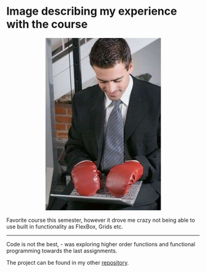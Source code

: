 # Image describing my experience with the course
<div style="text-align: center;">
  <img src="./img/forcedHandicap.jpg">
</div>

Favorite course this semester, however it drove me crazy not being able to use built in functionality as FlexBox, Grids etc. 

---

Code is not the best, - was exploring higher order functions and functional programming towards the last assignments.

The project can be found in my other [repository](https://github.com/Lekesoldat/DroneLOAN).